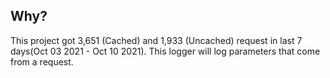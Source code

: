 ## Why?

This project got 3,651 (Cached) and 1,933 (Uncached) request in last 7 days(Oct 03 2021 - Oct 10 2021). This logger will log parameters that come from a request.
